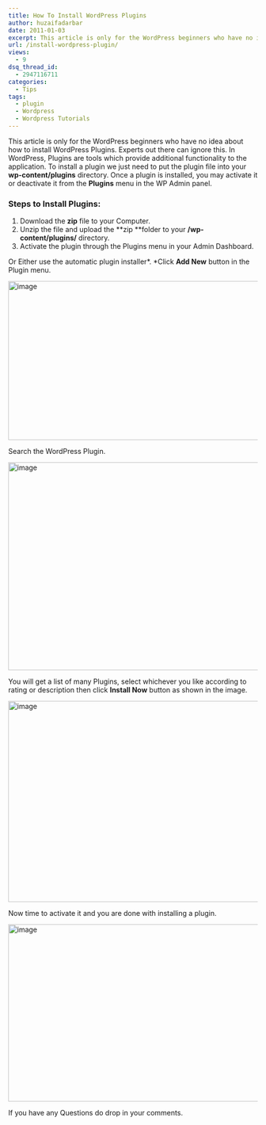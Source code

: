 ```yaml
---
title: How To Install WordPress Plugins
author: huzaifadarbar
date: 2011-01-03
excerpt: This article is only for the WordPress beginners who have no idea about how to install WordPress Plugins. Experts out there can ignore this. In WordPress, Plugins are tools which provide additional functionality to the application. To install a plugin we just need to put the plugin...
url: /install-wordpress-plugin/
views:
  - 9
dsq_thread_id:
  - 2947116711
categories:
  - Tips
tags:
  - plugin
  - Wordpress
  - Wordpress Tutorials
---
```

This article is only for the WordPress beginners who have no idea about how to install WordPress Plugins. Experts out there can ignore this. In WordPress, Plugins are tools which provide additional functionality to the application. To install a plugin we just need to put the plugin file into your **wp-content/plugins** directory. Once a plugin is installed, you may activate it or deactivate it from the **Plugins** menu in the WP Admin panel.

### Steps to Install Plugins:

  1. Download the **zip** file to your Computer.
  2. Unzip the file and upload the **zip **folder to your **/wp-content/plugins/** directory.
  3. Activate the plugin through the Plugins menu in your Admin Dashboard.

Or Either use the automatic plugin installer*. *Click **Add New** button in the Plugin menu.

[<img class=" wp-image-50766" style="padding-left: 0px;padding-right: 0px;padding-top: 0px;border: 0px" src="http://cdn.devilsworkshop.org/files/2010/12/image_thumb8.png" border="0" alt="image" width="594" height="321" />][1]

Search the WordPress Plugin.

[<img style="padding-left: 0px;padding-right: 0px;padding-top: 0px;border: 0px" src="http://cdn.devilsworkshop.org/files/2010/12/image_thumb9.png" border="0" alt="image" width="594" height="420" />][2]

You will get a list of many Plugins, select whichever you like according to rating or description then click **Install Now** button as shown in the image.

[<img style="padding-left: 0px;padding-right: 0px;padding-top: 0px;border: 0px" src="http://cdn.devilsworkshop.org/files/2010/12/image_thumb10.png" border="0" alt="image" width="594" height="406" />][3]

Now time to activate it and you are done with installing a plugin.

[<img style="padding-left: 0px;padding-right: 0px;padding-top: 0px;border: 0px" src="http://cdn.devilsworkshop.org/files/2010/12/image_thumb11.png" border="0" alt="image" width="594" height="358" />][4]

If you have any Questions do drop in your comments.

 [1]: http://cdn.devilsworkshop.org/files/2010/12/image8.png
 [2]: http://cdn.devilsworkshop.org/files/2010/12/image9.png
 [3]: http://cdn.devilsworkshop.org/files/2010/12/image10.png
 [4]: http://cdn.devilsworkshop.org/files/2010/12/image11.png
